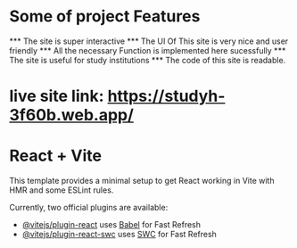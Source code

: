 # Some of project Features

*** The site is super interactive
*** The UI Of This site is very nice and user friendly
*** All the necessary Function is implemented here sucessfully
*** The site is useful for study institutions
*** The code of this site is readable.

# live site link: https://studyh-3f60b.web.app/




# React + Vite

This template provides a minimal setup to get React working in Vite with HMR and some ESLint rules.

Currently, two official plugins are available:

- [@vitejs/plugin-react](https://github.com/vitejs/vite-plugin-react/blob/main/packages/plugin-react/README.md) uses [Babel](https://babeljs.io/) for Fast Refresh
- [@vitejs/plugin-react-swc](https://github.com/vitejs/vite-plugin-react-swc) uses [SWC](https://swc.rs/) for Fast Refresh
